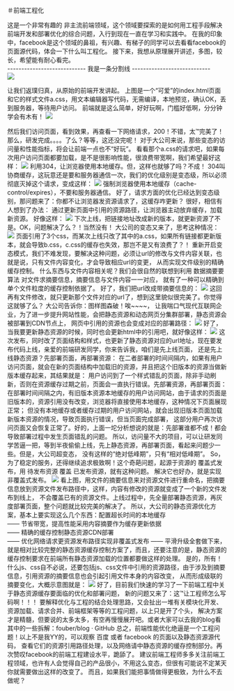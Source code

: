 ＃前端工程化

这是一个非常有趣的 非主流前端领域，这个领域要探索的是如何用工程手段解决前端开发和部署优化的综合问题，入行到现在一直在学习和实践中。
在我的印象中，facebook是这个领域的鼻祖，有兴趣、有梯子的同学可以去看看facebook的页面源代码，体会一下什么叫工程化。
接下来，我想从原理展开讲述，多图，较长，希望能有耐心看完。<br/>
---------------------------- 我是一条分割线 ----------------------------<br/>
![](https://pic2.zhimg.com/07c2bdef6ccef3ada425d61e3062dd09_b.jpg)

让我们返璞归真，从原始的前端开发讲起。
上图是一个“可爱”的index.html页面和它的样式文件a.css，用文本编辑器写代码，无需编译，本地预览，确认OK，丢到服务器，等待用户访问。
前端就是这么简单，好好玩啊，门槛好低啊，分分钟学会有木有！
![](https://pic1.zhimg.com/d53b504bbc9f1887eddf06d90545b870_b.jpg) 

然后我们访问页面，看到效果，再查看一下网络请求，200！不错，太™完美了！那么，研发完成。。。。了么？等等，这还没完呢！
对于大公司来说，那些变态的访问量和性能指标，将会让前端一点也不“好玩”。
看看那个a.css的请求吧，如果每次用户访问页面都要加载，是不是很影响性能，很浪费带宽啊，我们希望最好这样：
![](https://pic1.zhimg.com/6a611755a5648ca252211cec85a31ac4_b.jpg)
利用304，让浏览器使用本地缓存。但，这样也就够了吗？不成！
304叫协商缓存，这玩意还是要和服务器通信一次，我们的优化级别是变态级，所以必须彻底灭掉这个请求，变成这样：
![](https://pic3.zhimg.com/fd74ab2bf02d79dd7af1336b4c8f180e_b.jpg)
强制浏览器使用本地缓存（cache-control/expires），不要和服务器通信。
好了，请求方面的优化已经达到变态级别，那问题来了：你都不让浏览器发资源请求了，这缓存咋更新？
很好，相信有人想到了办法：
通过更新页面中引用的资源路径，让浏览器主动放弃缓存，加载新资源。
好像这样：
![](https://pic2.zhimg.com/8a8676e933478d1a73777d84a5de55f5_b.jpg)
下次上线，把链接地址改成新的版本，就更新资源了不是。OK，问题解决了么？！当然没有！
大公司的变态又来了，思考这种情况：
![](https://pic1.zhimg.com/4681f7131e777dc885bf66000580ca40_b.jpg)
页面引用了3个css，而某次上线只改了其中的a.css，如果所有链接都更新版本，就会导致b.css，c.css的缓存也失效，那岂不是又有浪费了？！
重新开启变态模式，我们不难发现，要解决这种问题，必须让url的修改与文件内容关联，也就是说，只有文件内容变化，才会导致相应url的变更，
从而实现文件级别的精确缓存控制。
什么东西与文件内容相关呢？我们会很自然的联想到利用 数据摘要要算法 对文件求摘要信息，摘要信息与文件内容一一对应，
就有了一种可以精确到单个文件粒度的缓存控制依据了。
好了，我们把url改成带摘要信息的：
![](https://pic1.zhimg.com/5276595f41d6276e21e5bc1d25741680_b.jpg)
这回再有文件修改，就只更新那个文件对应的url了，想到这里貌似很完美了。你觉得这就够了么？
大公司告诉你：图样图森破！唉~~~~，
让我喘口气现代互联网企业，为了进一步提升网站性能，会把静态资源和动态网页分集群部署，静态资源会被部署到CDN节点上，
网页中引用的资源也会变成对应的部署路径：
![](https://pic2.zhimg.com/0866cb58bcf349642d57a06b162e0d91_b.jpg)
好了，当我要更新静态资源的时候，同时也会更新html中的引用吧，就好像这样：
![](https://pic1.zhimg.com/16d6d6c32e52ef1d1a835fb2ed15f864_b.jpg)
这次发布，同时改了页面结构和样式，也更新了静态资源对应的url地址，现在要发布代码上线，亲爱的前端研发同学，你来告诉我，咱们是先上线页面，
还是先上线静态资源？先部署页面，再部署资源：
在二者部署的时间间隔内，如果有用户访问页面，就会在新的页面结构中加载旧的资源，并且把这个旧版本的资源当做新版本缓存起来，其结果就是：
用户访问到了一个样式错乱的页面，除非手动刷新，否则在资源缓存过期之前，页面会一直执行错误。先部署资源，再部署页面：
在部署时间间隔之内，有旧版本资源本地缓存的用户访问网站，由于请求的页面是旧版本的，资源引用没有改变，浏览器将直接使用本地缓存，这种情况下页面展现正常；
但没有本地缓存或者缓存过期的用户访问网站，就会出现旧版本页面加载新版本资源的情况，导致页面执行错误，但当页面完成部署，
这部分用户再次访问页面又会恢复正常了。好的，上面一坨分析想说的就是：先部署谁都不成！都会导致部署过程中发生页面错乱的问题。
所以，访问量不大的项目，可以让研发同学苦逼一把，等到半夜偷偷上线，先上静态资源，再部署页面，看起来问题少一些。但是，大公司超变态，
没有这样的“绝对低峰期”，只有“相对低峰期”。
So，为了稳定的服务，还得继续追求极致啊！这个奇葩问题，起源于资源的 覆盖式发布，用 待发布资源 覆盖 已发布资源，就有这种问题。
解决它也好办，就是实现 非覆盖式发布。
![](https://pic4.zhimg.com/9b3a9df114d14a14130a70abf5733837_b.jpg)
看上图，用文件的摘要信息来对资源文件进行重命名，把摘要信息放到资源文件发布路径中，这样，内容有修改的资源就变成了一个新的文件发布到线上，
不会覆盖已有的资源文件。上线过程中，先全量部署静态资源，再灰度部署页面，整个问题就比较完美的解决了。
所以，大公司的静态资源优化方案，基本上要实现这么几个东西：配置超长时间的本地缓存                
—— 节省带宽，提高性能采用内容摘要作为缓存更新依据     
—— 精确的缓存控制静态资源CDN部署                           
—— 优化网络请求更资源发布路径实现非覆盖式发布 
—— 平滑升级全套做下来，就是相对比较完整的静态资源缓存控制方案了，而且，还要注意的是，静态资源的缓存控制要求在前端所有静态资源加载的位置都要做这样的处理。
是的，所有！什么js、css自不必说，还要包括js、css文件中引用的资源路径，由于涉及到摘要信息，引用资源的摘要信息也会引起引用文件本身的内容改变，
从而形成级联的摘要变化，大概示意图就是：
![](https://pic3.zhimg.com/edf10bb428d39d721e36760a86d2641e_b.jpg)
好了，目前我们快速的学习了一下前端工程中关于静态资源缓存要面临的优化和部署问题，
新的问题又来了：这™让工程师怎么写码啊！！！
要解释优化与工程的结合处理思路，又会扯出一堆有关模块化开发、资源加载、请求合并、前端框架等等的工程问题，以上只是开了个头，
解决方案才是精髓，但要说的太多太多，有空再慢慢展开吧。或者大家可以去我的blog看其中的一些拆解：fouber/blog · GitHub
总之，前端性能优化绝逼是一个工程问题！以上不是我YY的，可以观察 百度 或者 facebook 的页面以及静态资源源代码，
查看它们的资源引用路径处理，以及网络请中静态资源的缓存控制部分。再次赞叹facebook的前端工程建设水平，跪舔了。
建议前端工程师多多关注前端工程领域，也许有人会觉得自己的产品很小，不用这么变态，但很有可能说不定某天你就需要做出这样的改变了。
而且，如果我们能把事情做得更极致，为什么不去做呢？

